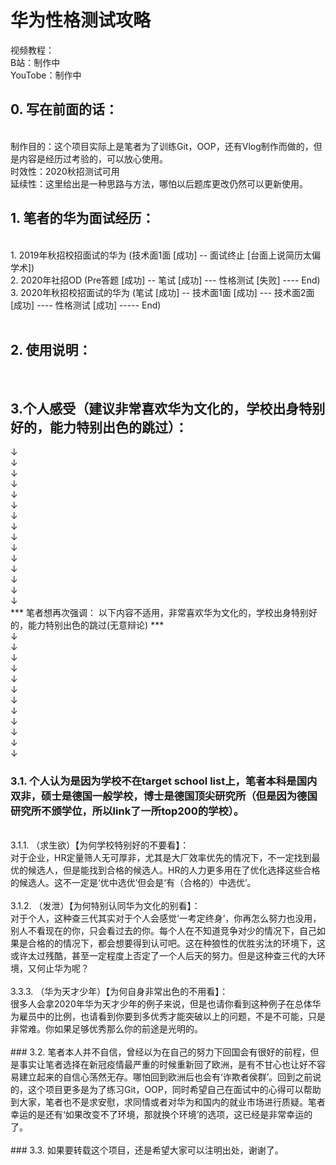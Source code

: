 # 华为性格测试攻略
视频教程：
<br/>
B站：制作中
<br/>
YouTobe：制作中
<br/>

## 0. 写在前面的话：
<br/>
制作目的：这个项目实际上是笔者为了训练Git，OOP，还有Vlog制作而做的，但是内容是经历过考验的，可以放心使用。
<br/>
时效性：2020秋招测试可用
<br/>
延续性：这里给出是一种思路与方法，哪怕以后题库更改仍然可以更新使用。
<br/>

## 1. 笔者的华为面试经历：
<br/>
1. 2019年秋招校招面试的华为 (技术面1面 [成功] -- 面试终止 [台面上说简历太偏学术])
<br/>
2. 2020年社招OD (Pre答题 [成功] -- 笔试 [成功] --- 性格测试 [失败] ---- End)
<br/>
3. 2020年秋招校招面试的华为 (笔试 [成功] -- 技术面1面 [成功] --- 技术面2面 [成功] ---- 性格测试 [成功] ----- End)
<br/>
<br/>

## 2. 使用说明：
<br/>




## 3.个人感受（建议非常喜欢华为文化的，学校出身特别好的，能力特别出色的跳过）：

&downarrow;
<br/>
&downarrow;
<br/>
&downarrow;
<br/>
&downarrow;
<br/>
&downarrow;
<br/>
&downarrow;
<br/>
&downarrow;
<br/>
&downarrow;
<br/>
&downarrow;
<br/>
&downarrow;
<br/>
&downarrow;
<br/>
&downarrow;
<br/>
&downarrow;
<br/>
&downarrow;
<br/>
&downarrow;
<br/>
*** 笔者想再次强调： 以下内容不适用，非常喜欢华为文化的，学校出身特别好的，能力特别出色的跳过(无意辩论) ***
<br/>
&downarrow;
<br/>
&downarrow;
<br/>
&downarrow;
<br/>
&downarrow;
<br/>
&downarrow;
<br/>
&downarrow;
<br/>
&downarrow;
<br/>
&downarrow;
<br/>
&downarrow;
<br/>
&downarrow;
<br/>
&downarrow;
<br/>
&downarrow;
<br/>

### 3.1. 个人认为是因为学校不在target school list上，笔者本科是国内双非，硕士是德国一般学校，博士是德国顶尖研究所（但是因为德国研究所不颁学位，所以link了一所top200的学校）。
<br/>
3.1.1. （求生欲）【为何学校特别好的不要看】：
<br/>
对于企业，HR定量筛人无可厚非，尤其是大厂效率优先的情况下，不一定找到最优的候选人，但是能找到合格的候选人。HR的人力更多用在了优化选择这些合格的候选人。这不一定是‘优中选优’但会是‘有（合格的）中选优’。
<br/>
<br/>
3.1.2. （发泄）【为何特别认同华为文化的别看】：
<br/>
对于个人，这种查三代其实对于个人会感觉‘一考定终身’，你再怎么努力也没用，别人不看现在的你，只会看过去的你。每个人在不知道竞争对少的情况下，自己如果是合格的的情况下，都会想要得到认可吧。这在种狼性的优胜劣汰的环境下，这或许太过残酷，甚至一定程度上否定了一个人后天的努力。但是这种查三代的大环境，又何止华为呢？
<br/>
<br/>
3.3.3. （华为天才少年）【为何自身非常出色的不用看】：
<br/>
很多人会拿2020年华为天才少年的例子来说，但是也请你看到这种例子在总体华为雇员中的比例，也请看到你要到多优秀才能突破以上的问题，不是不可能，只是非常难。你如果足够优秀那么你的前途是光明的。
<br/>
<br/>
### 3.2. 笔者本人并不自信，曾经以为在自己的努力下回国会有很好的前程，但是事实让笔者选择在新冠疫情最严重的时候重新回了欧洲，是有不甘心也让好不容易建立起来的自信心荡然无存。哪怕回到欧洲后也会有‘诈欺者侯群’。回到之前说的，这个项目更多是为了练习Git，OOP，同时希望自己在面试中的心得可以帮助到大家，笔者也不是求安慰，求同情或者对华为和国内的就业市场进行质疑。笔者幸运的是还有‘如果改变不了环境，那就换个环境’的选项，这已经是非常幸运的了。
<br/>
<br/>
### 3.3. 如果要转载这个项目，还是希望大家可以注明出处，谢谢了。
